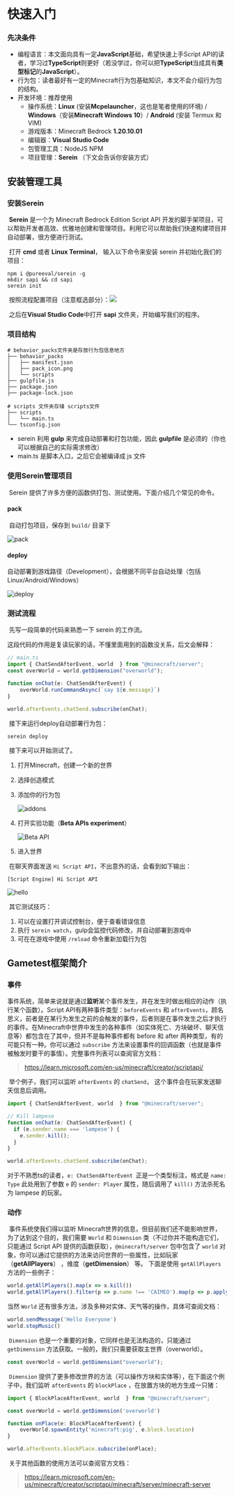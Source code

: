 # 快速入门

### 先决条件

- 编程语言：本文面向具有一定**JavaScript**基础，希望快速上手Script API的读者，学习过**TypeScript**则更好（若没学过，你可以把**TypeScript**当成具有**类型标记**的**JavaScript**）。
- 行为包：读者最好有一定的Minecraft行为包基础知识，本文不会介绍行为包的结构。
- 开发环境：推荐使用
  - 操作系统：**Linux** (安装**Mcpelauncher**，这也是笔者使用的环境) / **Windows**（安装**Minecraft Windows 10**）/ **Android** (安装 Termux 和 VIM)
  - 游戏版本：Minecraft Bedrock **1.20.10.01**
  - 编辑器：**Visual Studio Code**
  - 包管理工具：NodeJS NPM
  - 项目管理：**Serein** （下文会告诉你安装方式）

## 安装管理工具

### 安装Serein

​	**Serein** 是一个为 Minecraft Bedrock Edition Script API 开发的脚手架项目，可以帮助开发者高效、优雅地创建和管理项目。利用它可以帮助我们快速构建项目并自动部署，很方便进行测试。

​	打开 **cmd** 或者 **Linux Terminal**， 输入以下命令来安装 serein 并初始化我们的项目：

```shell
npm i @pureeval/serein -g
mkdir sapi && cd sapi
serein init
```

​	按照流程配置项目（注意框选部分）：![](/serein.png)

​	之后在**Visual Studio Code**中打开 **sapi** 文件夹，开始编写我们的程序。

### 项目结构

```shell
# behavior_packs文件夹是存放行为包信息地方
├── behavior_packs
│   ├── manifest.json
│   ├── pack_icon.png
│   └── scripts
├── gulpfile.js
├── package.json
├── package-lock.json

# scripts 文件夹存储 scripts文件
├── scripts
│   └── main.ts
└── tsconfig.json
```

- serein 利用 **gulp** 来完成自动部署和打包功能，因此 **gulpfile** 是必须的（你也可以根据自己的实际需求修改）
- main.ts 是脚本入口，之后它会被编译成 js 文件

### 使用Serein管理项目

​	Serein 提供了许多方便的函数供打包、测试使用。下面介绍几个常见的命令。

#### pack

​	自动打包项目，保存到 `build/` 目录下

![pack](/pack.png)

#### deploy

​	自动部署到游戏路径（Development），会根据不同平台自动处理（包括Linux/Android/Windows）

![deploy](/deploy.png)

### 测试流程

​	先写一段简单的代码来熟悉一下 serein 的工作流。

​	这段代码的作用是复读玩家的话，不懂里面用到的函数没关系，后文会解释：

```typescript
// main.ts
import { ChatSendAfterEvent, world  } from "@minecraft/server";
const overWorld = world.getDimension("overworld");

function onChat(e: ChatSendAfterEvent) {
    overWorld.runCommandAsync(`say ${e.message}`)
}

world.afterEvents.chatSend.subscribe(onChat);
```

​	接下来运行deploy自动部署行为包：

```typescript
serein deploy
```

​	接下来可以开始测试了。

1. 打开Minecraft，创建一个新的世界

2. 选择创造模式

3. 添加你的行为包

   ![addons](/load.png)

4. 打开实验功能（**Beta APIs experiment**）

    ![Beta API](/enable_beta.png)
    

5. 进入世界

​	在聊天界面发送 `Hi Script API`，不出意外的话，会看到如下输出：

```
[Script Engine] Hi Script API
```
![hello](/hello.png)

​	其它测试技巧：

1. 可以在设置打开调试控制台，便于查看错误信息
2. 执行 `serein watch`，gulp会监控代码修改，并自动部署到游戏中
3. 可在在游戏中使用 `/reload` 命令重新加载行为包

## Gametest框架简介

### 事件

​	事件系统，简单来说就是通过**监听**某个事件发生，并在发生时做出相应的动作（执行某个函数）。Script API有两种事件类型：`beforeEvents` 和 `afterEvents`，顾名思义，前者是在某行为发生之前的会触发的事件，后者则是在事件发生之后才执行的事件。在Minecraft中世界中发生的各种事件（如实体死亡、方块破坏、聊天信息等）都包含在了其中，但并不是每种事件都有 before 和 after 两种类型，有的可能只有一种。你可以通过 `subscribe` 方法来设置事件的回调函数（也就是事件被触发时要干的事情）。完整事件列表可以查阅官方文档：

> https://learn.microsoft.com/en-us/minecraft/creator/scriptapi/

​	举个例子，我们可以监听 `afterEvents` 的 `chatSend`， 这个事件会在玩家发送聊天信息后调用。

```typescript
import { ChatSendAfterEvent, world  } from "@minecraft/server";

// Kill lampese
function onChat(e: ChatSendAfterEvent) {
  if (e.sender.name === 'lampese') {
    e.sender.kill();
  }
}

world.afterEvents.chatSend.subscribe(onChat);
```

​	对于不熟悉ts的读者，`e: ChatSendAfterEvent `正是一个类型标注，格式是 `name: Type` 此处用到了参数 `e` 的 `sender: Player` 属性，随后调用了 `kill()` 方法杀死名为 lampese 的玩家。

### 动作

​	事件系统使我们得以监听 Minecraft世界的信息，但目前我们还不能影响世界，为了达到这个目的，我们需要 `World` 和 `Dimension` 类（不过你并不能构造它们，只能通过 Script API 提供的函数获取），`@minecraft/server` 包中包含了 `world` 对象，你可以通过它提供的方法来访问世界的一些属性，比如玩家 （**getAllPlayers**） ，维度（**getDimension**） 等。
    下面是使用 `getAllPlayers` 方法的一些例子：
```typescript
world.getAllPlayers().map(x => x.kill())
world.getAllPlayers().filter(p => p.name !== 'CAIMEO').map(p => p.applyDamage(10))
```

当然 `World` 还有很多方法，涉及多种对实体、天气等的操作，具体可查阅文档：

```typescript
world.sendMessage('Hello Everyone')
world.stopMusic()
```

​	 `Dimension` 也是一个重要的对象，它同样也是无法构造的，只能通过 `getDimension` 方法获取。一般的，我们只需要获取主世界（overworld）。

```typescript
const overWorld = world.getDimension("overworld");
```

​	`Dimension` 提供了更多修改世界的方法（可以操作方块和实体等），在下面这个例子中，我们监听 `afterEvents` 的 `blockPlace` ，在放置方块的地方生成一只猪：
```typescript
import { BlockPlaceAfterEvent, world  } from "@minecraft/server";

const overWorld = world.getDimension('overworld')

function onPlace(e: BlockPlaceAfterEvent) {
    overWorld.spawnEntity('minecraft:pig', e.block.location) 
}

world.afterEvents.blockPlace.subscribe(onPlace);
```


​	关于其他函数的使用方法可以查阅官方文档：

> https://learn.microsoft.com/en-us/minecraft/creator/scriptapi/minecraft/server/minecraft-server